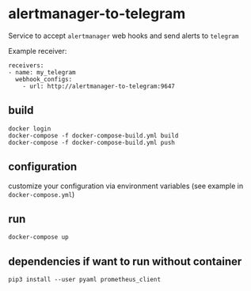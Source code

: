 # alertmanager-to-telegram

Service to accept `alertmanager` web hooks and send alerts to `telegram`

Example receiver:

```
receivers:
- name: my_telegram
  webhook_configs:
    - url: http://alertmanager-to-telegram:9647
```

## build

~~~~
docker login
docker-compose -f docker-compose-build.yml build
docker-compose -f docker-compose-build.yml push
~~~~

## configuration

customize your configuration via environment variables (see example in `docker-compose.yml`)

## run

~~~~
docker-compose up
~~~~

## dependencies if want to run without container

~~~~
pip3 install --user pyaml prometheus_client
~~~~

